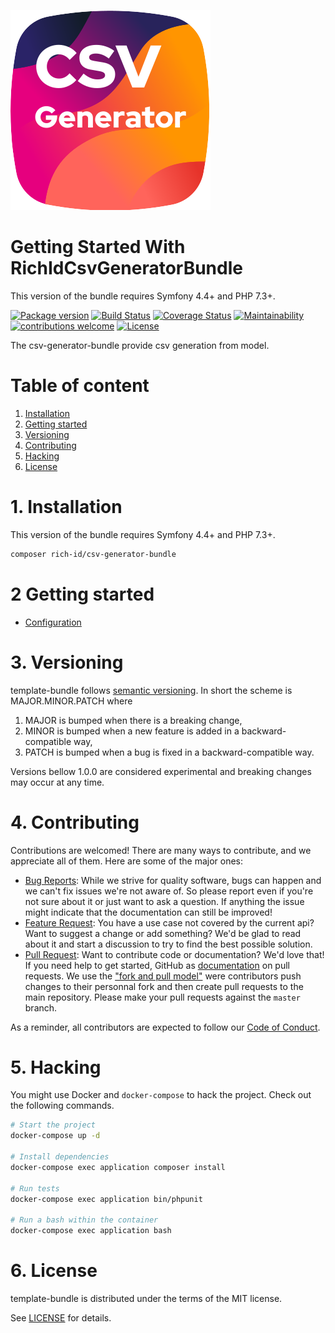 ![Test Image 1](.github/csv-generator-bundle.svg)

Getting Started With RichIdCsvGeneratorBundle
=======================================

This version of the bundle requires Symfony 4.4+ and PHP 7.3+.

[![Package version](https://img.shields.io/packagist/v/rich-id/csv-generator-bundle)](https://packagist.org/packages/rich-id/csv-generator-bundle)
[![Build Status](https://img.shields.io/travis/rich-id/csv-generator-bundle.svg?branch=master)](https://travis-ci.org/rich-id/csv-generator-bundle?branch=master)
[![Coverage Status](https://coveralls.io/repos/github/rich-id/csv-generator-bundle/badge.svg?branch=master)](https://coveralls.io/github/rich-id/csv-generator-bundle?branch=master)
[![Maintainability](https://api.codeclimate.com/v1/badges/d9e628f4e123ec999a57/maintainability)](https://codeclimate.com/github/rich-id/csv-generator-bundle/maintainability)
[![contributions welcome](https://img.shields.io/badge/contributions-welcome-brightgreen.svg?style=flat)](https://github.com/rich-id/csv-generator-bundle/issues)
[![License](https://img.shields.io/badge/license-MIT-red.svg)](LICENSE.md)

The csv-generator-bundle provide csv generation from model.

# Table of content

1. [Installation](#1-installation)
2. [Getting started](#2-getting-started)
3. [Versioning](#3-versioning)
4. [Contributing](#4-contributing)
5. [Hacking](#5-hacking)
6. [License](#6-license)


# 1. Installation

This version of the bundle requires Symfony 4.4+ and PHP 7.3+.

```bash
composer rich-id/csv-generator-bundle
```

# 2 Getting started

- [Configuration](Docs/Configuration.md)

# 3. Versioning

template-bundle follows [semantic versioning](https://semver.org/). In short the scheme is MAJOR.MINOR.PATCH where
1. MAJOR is bumped when there is a breaking change,
2. MINOR is bumped when a new feature is added in a backward-compatible way,
3. PATCH is bumped when a bug is fixed in a backward-compatible way.

Versions bellow 1.0.0 are considered experimental and breaking changes may occur at any time.


# 4. Contributing

Contributions are welcomed! There are many ways to contribute, and we appreciate all of them. Here are some of the major ones:

* [Bug Reports](https://github.com/rich-id/csv-generator-bundle/issues): While we strive for quality software, bugs can happen and we can't fix issues we're not aware of. So please report even if you're not sure about it or just want to ask a question. If anything the issue might indicate that the documentation can still be improved!
* [Feature Request](https://github.com/rich-id/csv-generator-bundle/issues): You have a use case not covered by the current api? Want to suggest a change or add something? We'd be glad to read about it and start a discussion to try to find the best possible solution.
* [Pull Request](https://github.com/rich-id/csv-generator-bundle/merge_requests): Want to contribute code or documentation? We'd love that! If you need help to get started, GitHub as [documentation](https://help.github.com/articles/about-pull-requests/) on pull requests. We use the ["fork and pull model"](https://help.github.com/articles/about-collaborative-development-models/) were contributors push changes to their personnal fork and then create pull requests to the main repository. Please make your pull requests against the `master` branch.

As a reminder, all contributors are expected to follow our [Code of Conduct](CODE_OF_CONDUCT.md).


# 5. Hacking

You might use Docker and `docker-compose` to hack the project. Check out the following commands.

```bash
# Start the project
docker-compose up -d

# Install dependencies
docker-compose exec application composer install

# Run tests
docker-compose exec application bin/phpunit

# Run a bash within the container
docker-compose exec application bash
```


# 6. License

template-bundle is distributed under the terms of the MIT license.

See [LICENSE](LICENSE.md) for details.
